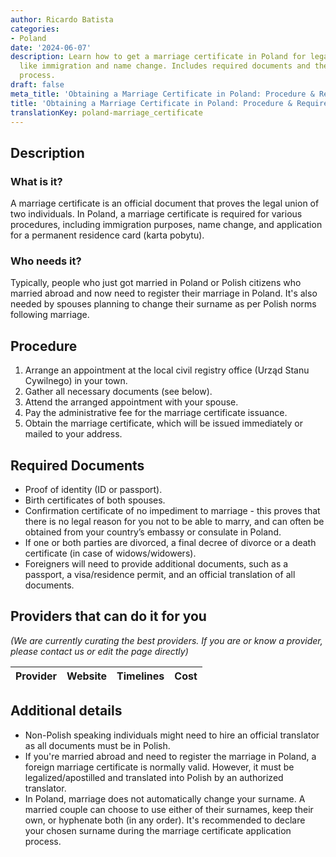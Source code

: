 ```yaml
---
author: Ricardo Batista
categories:
- Poland
date: '2024-06-07'
description: Learn how to get a marriage certificate in Poland for legal purposes
  like immigration and name change. Includes required documents and the application
  process.
draft: false
meta_title: 'Obtaining a Marriage Certificate in Poland: Procedure & Requirements'
title: 'Obtaining a Marriage Certificate in Poland: Procedure & Requirements'
translationKey: poland-marriage_certificate
---
```



## Description
### What is it?
A marriage certificate is an official document that proves the legal union of two individuals. In Poland, a marriage certificate is required for various procedures, including immigration purposes, name change, and application for a permanent residence card (karta pobytu). 

### Who needs it?
Typically, people who just got married in Poland or Polish citizens who married abroad and now need to register their marriage in Poland. It's also needed by spouses planning to change their surname as per Polish norms following marriage.

## Procedure
1. Arrange an appointment at the local civil registry office (Urząd Stanu Cywilnego) in your town.
2. Gather all necessary documents (see below).
3. Attend the arranged appointment with your spouse.
4. Pay the administrative fee for the marriage certificate issuance.
5. Obtain the marriage certificate, which will be issued immediately or mailed to your address.

## Required Documents
- Proof of identity (ID or passport).
- Birth certificates of both spouses.
- Confirmation certificate of no impediment to marriage - this proves that there is no legal reason for you not to be able to marry, and can often be obtained from your country’s embassy or consulate in Poland.
- If one or both parties are divorced, a final decree of divorce or a death certificate (in case of widows/widowers).
- Foreigners will need to provide additional documents, such as a passport, a visa/residence permit, and an official translation of all documents.

## Providers that can do it for you

_(We are currently curating the best providers. If you are or know a provider, please contact us or edit the page directly)_

| Provider        |     Website     |     Timelines    |       Cost      |
| --------------- | --------------- |  :-------------: | :-------------: |

## Additional details
- Non-Polish speaking individuals might need to hire an official translator as all documents must be in Polish.
- If you're married abroad and need to register the marriage in Poland, a foreign marriage certificate is normally valid. However, it must be legalized/apostilled and translated into Polish by an authorized translator.
- In Poland, marriage does not automatically change your surname. A married couple can choose to use either of their surnames, keep their own, or hyphenate both (in any order). It's recommended to declare your chosen surname during the marriage certificate application process.